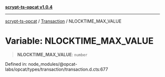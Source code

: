 [**scrypt-ts-opcat v1.0.4**](../../../README.md)

***

[scrypt-ts-opcat](../../../README.md) / [Transaction](../README.md) / NLOCKTIME\_MAX\_VALUE

# Variable: NLOCKTIME\_MAX\_VALUE

> **NLOCKTIME\_MAX\_VALUE**: `number`

Defined in: node\_modules/@opcat-labs/opcat/types/transaction/transaction.d.cts:677
